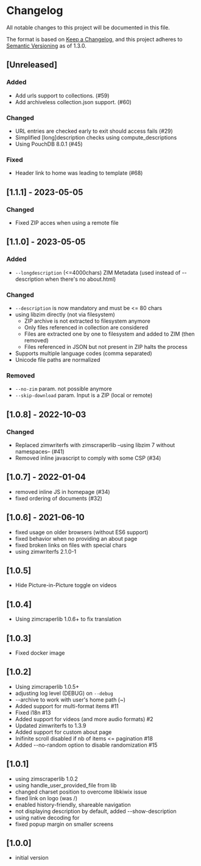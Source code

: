 # Changelog

All notable changes to this project will be documented in this file.

The format is based on [Keep a Changelog](https://keepachangelog.com/en/1.0.0/),
and this project adheres to [Semantic Versioning](https://semver.org/spec/v2.0.0.html)
as of 1.3.0.

## [Unreleased]

### Added

- Add urls support to collections. (#59)
- Add archiveless collection.json support. (#60)

### Changed

- URL entries are checked early to exit should access fails (#29)
- Simplified [long]description checks using compute_descriptions
- Using PouchDB 8.0.1 (#45)

### Fixed

- Header link to home was leading to template (#68)

## [1.1.1] - 2023-05-05

### Changed

- Fixed ZIP acces when using a remote file

## [1.1.0] - 2023-05-05

### Added

- `--longdescription` (<=4000chars) ZIM Metadata (used instead of --description when there's no about.html)

### Changed

- `--description` is now mandatory and must be <= 80 chars
- using libzim directly (not via filesystem)
  - ZIP archive is not extracted to filesystem anymore
  - Only files referenced in collection are considered
  - Files are extracted one by one to filesystem and added to ZIM (then removed)
  - Files referenced in JSON but not present in ZIP halts the process
- Supports multiple language codes (comma separated)
- Unicode file paths are normalized

### Removed

- `--no-zim` param. not possible anymore
- `--skip-download` param. Input is a ZIP (local or remote)

## [1.0.8] - 2022-10-03

### Changed

- Replaced zimwriterfs with zimscraperlib –using libzim 7 without namespaces– (#41)
- Removed inline javascript to comply with some CSP (#34)

## [1.0.7] - 2022-01-04

- removed inline JS in homepage (#34)
- fixed ordering of documents (#32)

## [1.0.6] - 2021-06-10

- fixed usage on older browsers (without ES6 support)
- fixed behavior when no providing an about page
- fixed broken links on files with special chars
- using zimwriterfs 2.1.0-1

## [1.0.5]

- Hide Picture-in-Picture toggle on videos

## [1.0.4]

- Using zimcraperlib 1.0.6+ to fix translation

## [1.0.3]

- Fixed docker image

## [1.0.2]

- Using zimcraperlib 1.0.5+
- adjusting log level (DEBUG) on `--debug`
- --archive to work with user's home path (~)
- Added support for multi-format items #11
- Fixed i18n #13
- Added support for videos (and more audio formats) #2
- Updated zimwriterfs to 1.3.9
- Added support for custom about page
- Inifinite scroll disabled if nb of items <= pagination #18
- Added --no-random option to disable randomization #15

## [1.0.1]

- using zimscraperlib 1.0.2
- using handle_user_provided_file from lib
- changed charset position to overcome libkiwix issue
- fixed link on logo (was /)
- enabled history-friendly, shareable navigation
- not displaying description by default, added --show-description
- using native decoding for <audio/> if supported
- fixed popup margin on smaller screens

## [1.0.0]

- initial version

